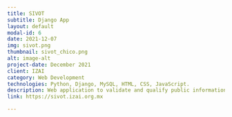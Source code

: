 ```yaml
---
title: SIVOT
subtitle: Django App
layout: default
modal-id: 6
date: 2021-12-07
img: sivot.png
thumbnail: sivot_chico.png
alt: image-alt
project-date: December 2021
client: IZAI
category: Web Development
technologies: Python, Django, MySQL, HTML, CSS, JavaScript.
description: Web application to validate and qualify public information form governmentalorganizations and institutes.
link: https://sivot.izai.org.mx

---
```

